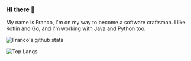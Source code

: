 ### Hi there 👋
My name is Franco, I'm on my way to become a software craftsman. I like Kotlin and Go, and I'm working with Java and Python too.

![Franco's github stats](https://github-readme-stats.vercel.app/api?username=f-lombardo&show_icons=true&count_private=true)

![Top Langs](https://github-readme-stats.vercel.app/api/top-langs/?username=f-lombardo&show_icons=true&layout=compact&count_private=true)

<!--
**f-lombardo/f-lombardo** is a ✨ _special_ ✨ repository because its `README.md` (this file) appears on your GitHub profile.

Here are some ideas to get you started:

- 🔭 I’m currently working on ...
- 🌱 I’m currently learning ...
- 👯 I’m looking to collaborate on ...
- 🤔 I’m looking for help with ...
- 💬 Ask me about ...
- 📫 How to reach me: ...
- 😄 Pronouns: ...
- ⚡ Fun fact: ...
-->
